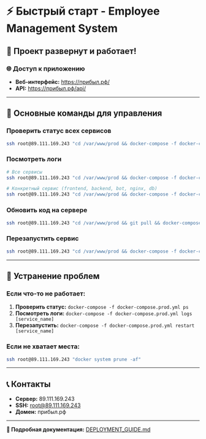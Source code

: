# ⚡ Быстрый старт - Employee Management System

## 🚀 Проект развернут и работает!

### 🌐 Доступ к приложению

- **Веб-интерфейс:** https://прибыл.рф/
- **API:** https://прибыл.рф/api/

---

## 🔧 Основные команды для управления

### Проверить статус всех сервисов

```bash
ssh root@89.111.169.243 "cd /var/www/prod && docker-compose -f docker-compose.prod.yml ps"
```

### Посмотреть логи

```bash
# Все сервисы
ssh root@89.111.169.243 "cd /var/www/prod && docker-compose -f docker-compose.prod.yml logs"

# Конкретный сервис (frontend, backend, bot, nginx, db)
ssh root@89.111.169.243 "cd /var/www/prod && docker-compose -f docker-compose.prod.yml logs [service_name]"
```

### Обновить код на сервере

```bash
ssh root@89.111.169.243 "cd /var/www/prod && git pull && docker-compose -f docker-compose.prod.yml up -d"
```

### Перезапустить сервис

```bash
ssh root@89.111.169.243 "cd /var/www/prod && docker-compose -f docker-compose.prod.yml restart [service_name]"
```

---

## 🐛 Устранение проблем

### Если что-то не работает:

1. **Проверить статус:** `docker-compose -f docker-compose.prod.yml ps`
2. **Посмотреть логи:** `docker-compose -f docker-compose.prod.yml logs [service_name]`
3. **Перезапустить:** `docker-compose -f docker-compose.prod.yml restart [service_name]`

### Если не хватает места:

```bash
ssh root@89.111.169.243 "docker system prune -af"
```

---

## 📞 Контакты

- **Сервер:** 89.111.169.243
- **SSH:** root@89.111.169.243
- **Домен:** прибыл.рф

---

**📖 Подробная документация:** [DEPLOYMENT_GUIDE.md](./DEPLOYMENT_GUIDE.md)
